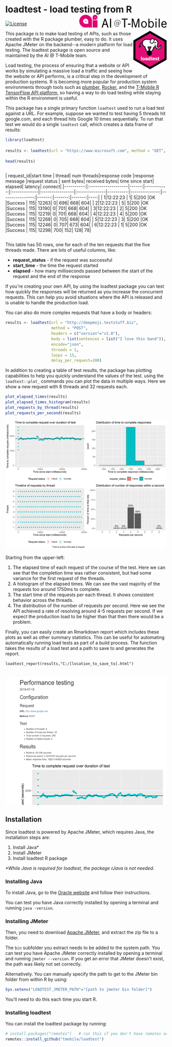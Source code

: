 # loadtest - load testing from R <img src="man/figures/README-ai-logo.png" align="right" height="40px" />

[![License](https://img.shields.io/badge/License-Apache%202.0-yellowgreen.svg)](LICENSE)

<img src="man/figures/README-loadtest-hex.png" align="right"  height="120px"/>

This package is to make load testing of APIs, such as those created with the R package plumber, easy to do. It uses Apache JMeter on the backend--a modern platform for load testing. The loadtest package is open source and maintained by the AI @ T-Mobile team.

Load testing, the process of ensuring that a website or API works by simulating a massive load a traffic and seeing how the website or API performs, is a critical step in the development of production systems. R is becoming more popular for production system environments through tools such as [plumber](https://www.rplumber.io/), [Rocker](https://hub.docker.com/u/rocker/), and the [T-Mobile R TensorFlow API platform](https://github.com/tmobile/r-tensorflow-api), so having a way to do load testing while staying within the R environment is useful.

This package has a single primary function `loadtest` used to run a load test against a URL. For example, suppose we wanted to test having 5 threads hit google.com, and each thread hits Google 10 times sequentially. To run that test we would do a single `loadtest` call, which creates a data frame of results:

```r
library(loadtest)

results <- loadtest(url = "https://www.microsoft.com", method = "GET", threads = 2, loops = 10)

head(results)
```

<div style="width: 100%; overflow: auto;">

| request_id|start time                | thread| num threads|response code |response message |request status | sent bytes| received bytes| time since start| elapsed| latency| connect|
|----------:|:-------------------|------:|-----------:|:-------------|:----------------|:--------------|----------:|--------------:|----------------:|-------:|-------:|-------:|----:|
|          1|12:22:23 |      1|           5|200           |OK               |Success        |        115|          12263|                0|     696|     668|     604|
|          2|12:22:23 |      5|           5|200           |OK               |Success        |        115|          13190|                0|     701|     668|     604|
|          3|12:22:23 |      2|           5|200           |OK               |Success        |        115|          12219|                0|     701|     668|     604|
|          4|12:22:23 |      4|           5|200           |OK               |Success        |        115|          12268|                0|     705|     668|     604|
|          5|12:22:23 |      3|           5|200           |OK               |Success        |        115|          12246|                0|     707|     673|     604|
|          6|12:22:23 |      1|           5|200           |OK               |Success        |        115|          12298|              700|     152|     128|      78|

</div>

This table has 50 rows, one for each of the ten requests that the five threads made. There are lots of useful columns, like:

* __request_status__ - if the request was successful
* __start_time__ - the time the request started
* __elapsed__ - how many milliseconds passed between the start of the request and the end of the response

If you're creating your own API, by using the loadtest package you can test how quickly the responses will be returned as you increase the concurrent requests. This can help you avoid situations where the API is released and is unable to handle the production load.

You can also do more complex requests that have a body or headers:

```r
results <- loadtest(url = "http://deepmoji.teststuff.biz",
                    method = "POST",
                    headers = c("version"="v1.0"),
                    body = list(sentences = list("I love this band")),
                    encode="json",
                    threads = 1,
                    loops = 15,
                    delay_per_request=100)
```

In addition to creating a table of test results, the package has plotting capabilities to help you quickly understand the values of the test. using the `loadtest::plot_` commands you can plot the data in multiple ways. Here we show a new request with 8 threads and 32 requests each.

```r
plot_elapsed_times(results)
plot_elapsed_times_histogram(results)
plot_requests_by_thread(results)
plot_requests_per_second(results)
```

![Example plots](man/figures/README-example-plots.png)

Starting from the upper-left:

1. The elapsed time of each request of the course of the test. Here we can see that the completion time was rather consistent, but had some variance for the first request of the threads.
2. A histogram of the elapsed times. We can see the vast majority of the requests too around 1750ms to complete.
3. The start time of the requests per each thread. It shows consistent behavior across the threads.
4. The distribution of the number of requests per second. Here we see the API achieved a rate of resolving around 4-5 requests per second. If we expect the production load to be higher than that then there would be a problem.

Finally, you can easily create an Rmarkdown report which includes these plots as well as other summary statistics. This can be useful for automating automatically running load tests as part of a build process. The function takes the results of a load test and a path to save to and generates the report.

```{r}
loadtest_report(results,"C:/[location_to_save_to].html")
```

<img src="man/figures/README-example-report.png" height="400px" style="margin-top:20px">

## Installation

Since loadtest is powered by Apache JMeter, which requires Java, the installation steps are:

1. Install Java*
2. Install JMeter
3. Install loadtest R package

_*While Java is required for loadtest, the package rJava is not needed._

### Installing Java

To install Java, go to the [Oracle website](https://java.com/en/download/help/download_options.xml) and follow their instructions.

You can test you have Java correctly installed by opening a terminal and running `java -version`.

### Installing JMeter

Then, you need to download [Apache JMeter](https://jmeter.apache.org/download_jmeter.cgi), and extract the zip file to a folder.

The `bin` subfolder you extract needs to be added to the system path. You can test you have Apache JMeter correctly installed by opening a terminal and running `jmeter --version`. If you get an error that JMeter doesn't exist, the path was likely not set correctly. 

Alternatively. You can manually specify the path to get to the JMeter bin folder from within R by using:

```r
Sys.setenv("LOADTEST_JMETER_PATH"="[path to jmeter bin folder]")
```

You'll need to do this each time you start R.

### Installing loadtest

You can install the loadtest package by running:

```r
# install.packages("remotes")   # run this if you don't have remotes or devtools installed
remotes::install_github("tmobile/loadtest")
```
